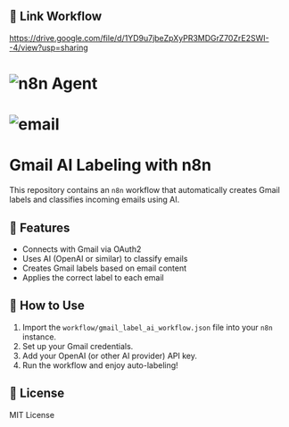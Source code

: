 ## 🔗 Link Workflow 
https://drive.google.com/file/d/1YD9u7jbeZpXyPR3MDGrZ70ZrE2SWI--4/view?usp=sharing


# ![n8n Agent](https://github.com/user-attachments/assets/8dd77770-1fa9-4485-867a-ff94a2d2441d)

# ![email](https://github.com/user-attachments/assets/6ae4421a-d341-4a32-8fee-83ab1c0ce50f)

# Gmail AI Labeling with n8n

This repository contains an `n8n` workflow that automatically creates Gmail labels and classifies incoming emails using AI.

## 🔧 Features

- Connects with Gmail via OAuth2
- Uses AI (OpenAI or similar) to classify emails
- Creates Gmail labels based on email content
- Applies the correct label to each email

## 🚀 How to Use

1. Import the `workflow/gmail_label_ai_workflow.json` file into your `n8n` instance.
2. Set up your Gmail credentials.
3. Add your OpenAI (or other AI provider) API key.
4. Run the workflow and enjoy auto-labeling!

## 📝 License

MIT License
